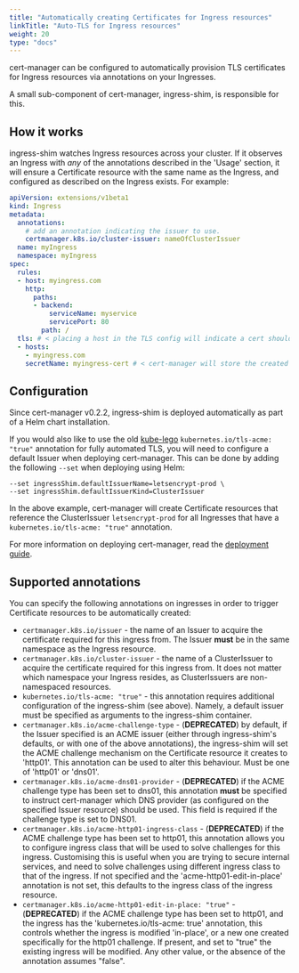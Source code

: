 ```yaml
---
title: "Automatically creating Certificates for Ingress resources"
linkTitle: "Auto-TLS for Ingress resources"
weight: 20
type: "docs"
---
```


cert-manager can be configured to automatically provision TLS
certificates for Ingress resources via annotations on your Ingresses.

A small sub-component of cert-manager, ingress-shim, is responsible for
this.

How it works
------------

ingress-shim watches Ingress resources across your cluster. If it
observes an Ingress with *any* of the annotations described in the
'Usage' section, it will ensure a Certificate resource with the same
name as the Ingress, and configured as described on the Ingress exists.
For example:

```yaml
apiVersion: extensions/v1beta1
kind: Ingress
metadata:
  annotations:
    # add an annotation indicating the issuer to use.
    certmanager.k8s.io/cluster-issuer: nameOfClusterIssuer
  name: myIngress
  namespace: myIngress
spec:
  rules:
  - host: myingress.com
    http:
      paths:
      - backend:
          serviceName: myservice
          servicePort: 80
        path: /
  tls: # < placing a host in the TLS config will indicate a cert should be created
  - hosts:
    - myingress.com
    secretName: myingress-cert # < cert-manager will store the created certificate in this secret.
```

Configuration
-------------

Since cert-manager v0.2.2, ingress-shim is deployed automatically as
part of a Helm chart installation.

If you would also like to use the old
[kube-lego](https://github.com/jetstack/kube-lego)
`kubernetes.io/tls-acme: "true"` annotation for fully automated TLS, you
will need to configure a default Issuer when deploying cert-manager.
This can be done by adding the following `--set` when deploying using
Helm:

``` {.shell}
--set ingressShim.defaultIssuerName=letsencrypt-prod \
--set ingressShim.defaultIssuerKind=ClusterIssuer
```

In the above example, cert-manager will create Certificate resources
that reference the ClusterIssuer `letsencrypt-prod` for all
Ingresses that have a `kubernetes.io/tls-acme: "true"` annotation.

For more information on deploying cert-manager, read the
[deployment guide](../../install/README.md).

Supported annotations
---------------------

You can specify the following annotations on ingresses in order to
trigger Certificate resources to be automatically created:

-   `certmanager.k8s.io/issuer` - the name of an Issuer to acquire the
    certificate required for this ingress from. The Issuer **must** be
    in the same namespace as the Ingress resource.
-   `certmanager.k8s.io/cluster-issuer` - the name of a ClusterIssuer to
    acquire the certificate required for this ingress from. It does not
    matter which namespace your Ingress resides, as ClusterIssuers are
    non-namespaced resources.
-   `kubernetes.io/tls-acme: "true"` - this annotation requires
    additional configuration of the ingress-shim (see above). Namely, a
    default issuer must be specified as arguments to the ingress-shim
    container.
-   `certmanager.k8s.io/acme-challenge-type` - (**DEPRECATED**) by
    default, if the Issuer specified is an ACME issuer (either through
    ingress-shim's defaults, or with one of the above annotations), the
    ingress-shim will set the ACME challenge mechanism on the
    Certificate resource it creates to 'http01'. This annotation can
    be used to alter this behaviour. Must be one of 'http01' or
    'dns01'.
-   `certmanager.k8s.io/acme-dns01-provider` - (**DEPRECATED**) if the
    ACME challenge type has been set to dns01, this annotation **must**
    be specified to instruct cert-manager which DNS provider (as
    configured on the specified Issuer resource) should be used. This
    field is required if the challenge type is set to DNS01.
-   `certmanager.k8s.io/acme-http01-ingress-class` - (**DEPRECATED**) if
    the ACME challenge type has been set to http01, this annotation
    allows you to configure ingress class that will be used to solve
    challenges for this ingress. Customising this is useful when you are
    trying to secure internal services, and need to solve challenges
    using different ingress class to that of the ingress. If not
    specified and the 'acme-http01-edit-in-place' annotation is not
    set, this defaults to the ingress class of the ingress resource.
-   `certmanager.k8s.io/acme-http01-edit-in-place: "true"` -
    (**DEPRECATED**) if the ACME challenge type has been set to http01,
    and the ingress has the 'kubernetes.io/tls-acme: true' annotation,
    this controls whether the ingress is modified 'in-place', or a new
    one created specifically for the http01 challenge. If present, and
    set to "true" the existing ingress will be modified. Any other
    value, or the absence of the annotation assumes "false".
